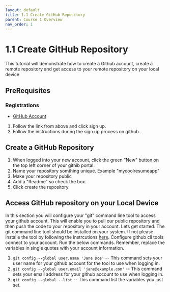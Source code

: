 ```yaml
---
layout: default
title: 1.1 Create GitHub Repository
parent: Course 1 Overview
nav_order: 1
---
```


# 1.1 Create GitHub Repository
This tutorial will demonstrate how to create a Github account, create a remote repository and get access to your remote repository on your local device

## PreRequisites
### Registrations
* [GitHub Account](https://github.com)
1. Follow the link from above and click sign up. 
2. Follow the instructions during the sign up process on github.

## Create a GitHub Repository
1. When logged into your new account, click the green "New" button on the top left corner of your githib portal. 
2. Name your repository somthing unique. Example "mycoolresumeapp"
3. Make your repository public
4. Add a "Readme" so check the box. 
5. Click create the repository

## Access GitHub repository on your Local Device
In this section you will configure your "git" command line tool to access your github account. This will enable you to pull our public repository and then push the code to your repository in your account. Lets get started. The git command line tool should be installed on your system. If not please installe the tool by following the instrcutions [here](https://git-scm.com/book/en/v2/Getting-Started-Installing-Git).
Configure github cli tools connect to your account. 
Run the below commands. Remember, replace the variables in single quotes with your account information.
1. `git config --global user.name 'Jane Doe'`  --  This command sets your user name for your github account for the tool to use when logging in. 
2. `git config --global user.email 'jane@example.com'` -- This command sets your email address for your github account  to use when logging in.
3. `git config --global --list` -- This command list the variables you just set. 

